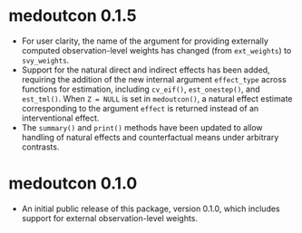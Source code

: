 # medoutcon 0.1.5

* For user clarity, the name of the argument for providing externally computed
  observation-level weights has changed (from `ext_weights`) to `svy_weights`.
* Support for the natural direct and indirect effects has been added, requiring
  the addition of the new internal argument `effect_type` across functions for
  estimation, including `cv_eif()`, `est_onestep()`, and `est_tml()`. When
  `Z = NULL` is set in `medoutcon()`, a natural effect estimate corresponding to
  the argument `effect` is returned instead of an interventional effect.
* The `summary()` and `print()` methods have been updated to allow handling of
  natural effects and counterfactual means under arbitrary contrasts.

# medoutcon 0.1.0

* An initial public release of this package, version 0.1.0, which includes
  support for external observation-level weights.
